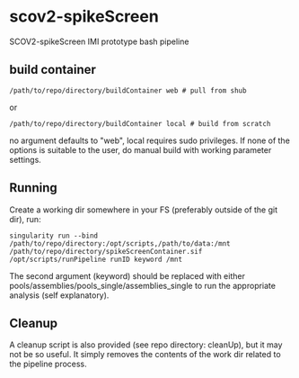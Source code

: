 scov2-spikeScreen
=================

SCOV2-spikeScreen IMI prototype bash pipeline

## build container

```
/path/to/repo/directory/buildContainer web # pull from shub
```

or

```
/path/to/repo/directory/buildContainer local # build from scratch
```

no argument defaults to "web", local requires sudo privileges. If none of the options is suitable to the user, do manual build with working parameter settings. 

## Running

Create a working dir somewhere in your FS (preferably outside of the git dir), run:

```
singularity run --bind /path/to/repo/directory:/opt/scripts,/path/to/data:/mnt /path/to/repo/directory/spikeScreenContainer.sif /opt/scripts/runPipeline runID keyword /mnt
```

The second argument (keyword) should be replaced with either pools/assemblies/pools_single/assemblies_single to run the appropriate analysis (self explanatory).

## Cleanup

A cleanup script is also provided (see repo directory: cleanUp), but it may not be so useful. It simply removes the contents of the work dir related to the pipeline process.

